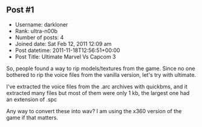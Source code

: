 ## Post #1
- Username: darkloner
- Rank: ultra-n00b
- Number of posts: 4
- Joined date: Sat Feb 12, 2011 12:09 am
- Post datetime: 2011-11-18T12:56:51+00:00
- Post Title: Ultimate Marvel Vs Capcom 3

So, people found a way to rip models/textures from the game. Since no one bothered to rip the voice files from the vanilla version, let's try with ultimate.

I've extracted the voice files from the .arc archives with quickbms, and it extracted many files but most of them were only 1 kb, the largest one had an extension of .spc

Any way to convert these into wav? I am using the x360 version of the game if that matters.
